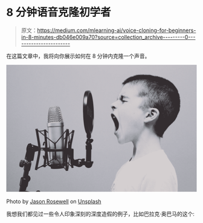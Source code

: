 # 8 分钟语音克隆初学者

> 原文：<https://medium.com/mlearning-ai/voice-cloning-for-beginners-in-8-minutes-db046e009a70?source=collection_archive---------0----------------------->

在这篇文章中，我将向你展示如何在 8 分钟内克隆一个声音。

![](img/5ae420f4aa7a89b55e91703240c24155.png)

Photo by [Jason Rosewell](https://unsplash.com/es/@jasonrosewell?utm_source=medium&utm_medium=referral) on [Unsplash](https://unsplash.com?utm_source=medium&utm_medium=referral)

我想我们都见过一些令人印象深刻的深度造假的例子，比如巴拉克·奥巴马的这个: